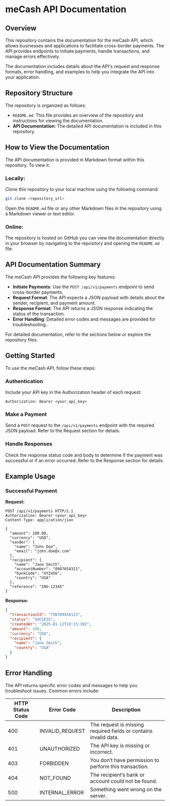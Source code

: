 # meCash API Documentation

## Overview

This repository contains the documentation for the meCash API, which allows businesses and applications to facilitate cross-border payments. The API provides endpoints to initiate payments, handle transactions, and manage errors effectively.

The documentation includes details about the API's request and response formats, error handling, and examples to help you integrate the API into your application.

## Repository Structure

The repository is organized as follows:

- `README.md`: This file provides an overview of the repository and instructions for viewing the documentation.
- **API Documentation**: The detailed API documentation is included in this repository.

## How to View the Documentation

The API documentation is provided in Markdown format within this repository. To view it:

### Locally:
Clone this repository to your local machine using the following command:

```bash
git clone <repository_url>
```

Open the `README.md` file or any other Markdown files in the repository using a Markdown viewer or text editor.

### Online:
The repository is hosted on GitHub you can view the documentation directly in your browser by navigating to the repository and opening the `README.md` file.

## API Documentation Summary

The meCash API provides the following key features:

- **Initiate Payments**: Use the `POST /api/v1/payments` endpoint to send cross-border payments.
- **Request Format**: The API expects a JSON payload with details about the sender, recipient, and payment amount.
- **Response Format**: The API returns a JSON response indicating the status of the transaction.
- **Error Handling**: Detailed error codes and messages are provided for troubleshooting.

For detailed documentation, refer to the sections below or explore the repository files.

## Getting Started

To use the meCash API, follow these steps:

### Authentication
Include your API key in the Authorization header of each request:

```http
Authorization: Bearer <your_api_key>
```

### Make a Payment
Send a `POST` request to the `/api/v1/payments` endpoint with the required JSON payload. Refer to the Request section for details.

### Handle Responses
Check the response status code and body to determine if the payment was successful or if an error occurred. Refer to the Response section for details.

## Example Usage

### Successful Payment

**Request:**

```http
POST /api/v1/payments HTTP/1.1
Authorization: Bearer <your_api_key>
Content-Type: application/json

{
  "amount": 100.00,
  "currency": "USD",
  "sender": {
    "name": "John Doe",
    "email": "john.doe@x.com"
  },
  "recipient": {
    "name": "Jane Smith",
    "accountNumber": "0987654321",
    "bankCode": "XYZ456",
    "country": "USA"
  },
  "reference": "INV-12345"
}
```

**Response:**

```json
{
  "transactionId": "TXN789456123",
  "status": "SUCCESS",
  "createdAt": "2025-01-12T10:15:30Z",
  "amount": 100,
  "currency": "USD",
  "recipient": {
    "name": "Jane Smith",
    "country": "USA"
  }
}
```

## Error Handling

The API returns specific error codes and messages to help you troubleshoot issues. Common errors include:

| HTTP Status Code | Error Code       | Description                                              |
|-----------------|-----------------|----------------------------------------------------------|
| 400             | INVALID_REQUEST  | The request is missing required fields or contains invalid data. |
| 401             | UNAUTHORIZED     | The API key is missing or incorrect.                     |
| 403             | FORBIDDEN        | You don’t have permission to perform this transaction.   |
| 404             | NOT_FOUND        | The recipient’s bank or account could not be found.     |
| 500             | INTERNAL_ERROR   | Something went wrong on the server.                     |
